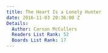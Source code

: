 ```yaml
---
title: The Heart Is a Lonely Hunter
date: 2016-11-03 20:36:00 Z
Details:
  Author: Carson McCullers
  Readers List Rank: 52
  Boards List Rank: 17
---
```


